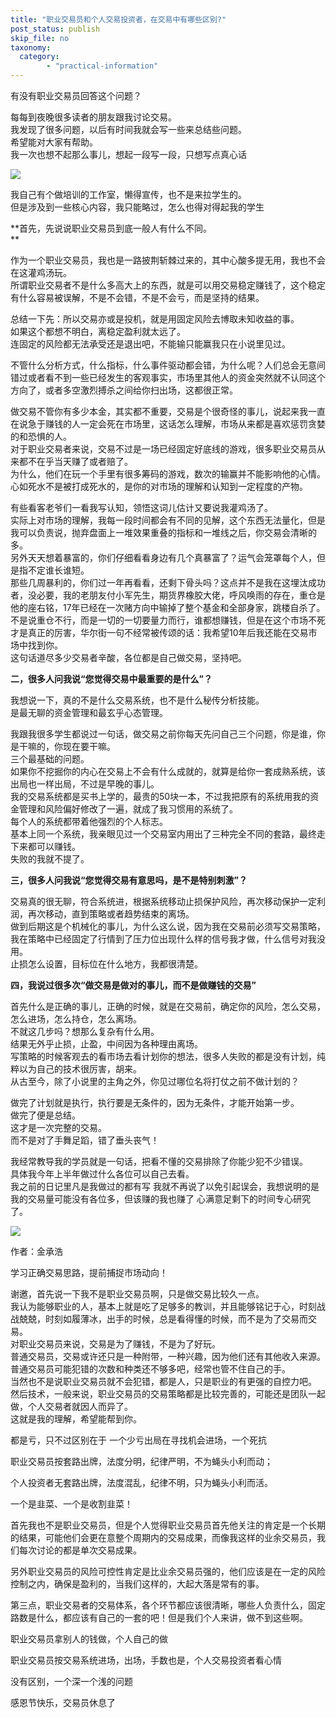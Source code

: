 ```yaml
---
title: "职业交易员和个人交易投资者，在交易中有哪些区别?"
post_status: publish
skip_file: no
taxonomy:
  category:
        - "practical-information"
---
```


有没有职业交易员回答这个问题？

每每到夜晚很多读者的朋友跟我讨论交易。  
我发现了很多问题，以后有时间我就会写一些来总结些问题。  
希望能对大家有帮助。  
我一次也想不起那么事儿，想起一段写一段，只想写点真心话

![](https://cdn.fendou.la/funstoutiao/2020/11/043904385.jpg)

我自己有个做培训的工作室，懒得宣传，也不是来拉学生的。  
但是涉及到一些核心内容，我只能略过，怎么也得对得起我的学生

**首先，先说说职业交易员到底一般人有什么不同。  
**

作为一个职业交易员，我也是一路披荆斩棘过来的，其中心酸多提无用，我也不会在这灌鸡汤玩。  
所谓职业交易者不是什么多高大上的东西，就是可以用交易稳定赚钱了，这个稳定有什么容易被误解，不是不会错，不是不会亏，而是坚持的结果。

总结一下先：所以交易亦或是投机，就是用固定风险去博取未知收益的事。  
如果这个都想不明白，离稳定盈利就太远了。  
连固定的风险都无法承受还是退出吧，不能输只能赢我只在小说里见过。

不管什么分析方式，什么指标，什么事件驱动都会错，为什么呢？人们总会无意间错过或者看不到一些已经发生的客观事实，市场里其他人的资金突然就不认同这个方向了，或者多空激烈搏杀之间给你扫出场，这都很正常。

做交易不管你有多少本金，其实都不重要，交易是个很奇怪的事儿，说起来我一直在说急于赚钱的人一定会死在市场里，这话怎么理解，市场从来都是喜欢惩罚贪婪的和恐惧的人。  
对于职业交易者来说，交易不过是一场已经固定好底线的游戏，很多职业交易员从来都不在乎当天赚了或者赔了。  
为什么，他们在玩一个手里有很多筹码的游戏，数次的输赢并不能影响他的心情。  
心如死水不是被打成死水的，是你的对市场的理解和认知到一定程度的产物。

有些看客老爷们一看我写认知，领悟这词儿估计又要说我灌鸡汤了。  
实际上对市场的理解，我每一段时间都会有不同的见解，这个东西无法量化，但是我可以负责说，抛弃盘面上一堆效果重叠的指标和一堆线之后，你交易会清晰的多。  
另外天天想着暴富的，你们仔细看看身边有几个真暴富了？运气会笼罩每个人，但是指不定谁长谁短。  
那些几周暴利的，你们过一年再看看，还剩下骨头吗？这点并不是我在这埋汰成功者，没必要，我的老朋友付小军先生，期货界橡胶大佬，呼风唤雨的存在，重仓是他的座右铭，17年已经在一次赌方向中输掉了整个基金和全部身家，跳楼自杀了。  
不是说重仓不行，而是一切的一切要量力而行，谁都想赚钱，但是在这个市场不死才是真正的厉害，华尔街一句不经常被传颂的话：我希望10年后我还能在交易市场中找到你。  
这句话道尽多少交易者辛酸，各位都是自己做交易，坚持吧。

**二，很多人问我说“您觉得交易中最重要的是什么”？**

我想说一下，真的不是什么交易系统，也不是什么秘传分析技能。  
是最无聊的资金管理和最玄乎心态管理。

我跟我很多学生都说过一句话，做交易之前你每天先问自己三个问题，你是谁，你是干嘛的，你现在要干嘛。  
三个最基础的问题。  
如果你不挖掘你的内心在交易上不会有什么成就的，就算是给你一套成熟系统，该出局也一样出局，不过是早晚的事儿。  
我的交易系统都是买书上学的，最贵的50块一本，不过我把原有的系统用我的资金管理和风险偏好修改了一遍，就成了我习惯用的系统了。  
每个人的系统都带着他强烈的个人标志。  
基本上同一个系统，我亲眼见过一个交易室内用出了三种完全不同的套路，最终走下来都可以赚钱。  
失败的我就不提了。

**三，很多人问我说“您觉得交易有意思吗，是不是特别刺激”？**

交易真的很无聊，符合系统进，根据系统移动止损保护风险，再次移动保护一定利润，再次移动，直到策略或者趋势结束的离场。  
做到后期这是个机械化的事儿，为什么这么说，因为我在交易前必须写交易策略，我在策略中已经固定了行情到了压力位出现什么样的信号我才做，什么信号对我没用。  
止损怎么设置，目标位在什么地方，我都很清楚。

**四，我说过很多次“做交易是做对的事儿，而不是做赚钱的交易”**

首先什么是正确的事儿，正确的时候，就是在交易前，确定你的风险，怎么交易，怎么进场，怎么持仓，怎么离场。  
不就这几步吗？想那么复杂有什么用。  
结果无外乎止损，止盈，中间因为各种理由离场。  
写策略的时候客观去的看市场去看计划你的想法，很多人失败的都是没有计划，纯粹以为自己的技术很厉害，胡来。  
从古至今，除了小说里的主角之外，你见过哪位名将打仗之前不做计划的？

做完了计划就是执行，执行要是无条件的，因为无条件，才能开始第一步。  
做完了便是总结。  
这才是一次完整的交易。  
而不是对了手舞足蹈，错了垂头丧气！

我经常教导我的学员就是一句话，把看不懂的交易排除了你能少犯不少错误。  
具体我今年上半年做过什么各位可以自己去看。  
我之前的日记里凡是我做过的都有写 我就不再说了以免引起误会，我想说明的是我的交易量可能没有各位多，但该赚的我也赚了 心满意足剩下的时间专心研究了。

![](https://cdn.fendou.la/funstoutiao/2020/11/043934947.jpg)

作者：金承浩

学习正确交易思路，提前捕捉市场动向！

谢邀，首先说一下我不是职业交易员啊，只是做交易比较久一点。  
我认为能够职业的人，基本上就是吃了足够多的教训，并且能够铭记于心，时刻战战兢兢，时刻如履薄冰，出手的时候，总是看得懂的时候，而不是为了交易而交易。  
对职业交易员来说，交易是为了赚钱，不是为了好玩。  
普通交易员，交易或许还只是一种附带，一种兴趣，因为他们还有其他收入来源。  
普通交易员可能犯错的次数和种类还不够多吧，经常也管不住自己的手。  
当然也不是说职业交易员就不会犯错，都是人，只是职业的有更强的自控力吧。  
然后技术，一般来说，职业交易员的交易策略都是比较完善的，可能还是团队一起做，个人交易者就因人而异了。  
这就是我的理解，希望能帮到你。

都是亏，只不过区别在于 一个少亏出局在寻找机会进场，一个死抗

职业交易员按套路出牌，法度分明，纪律严明，不为蝇头小利而动；

个人投资者无套路出牌，法度混乱，纪律不明，只为蝇头小利而活。

一个是韭菜、一个是收割韭菜！

首先我也不是职业交易员，但是个人觉得职业交易员首先他关注的肯定是一个长期的结果，可能他们会更在意整个周期内的交易成果，而像我这样的业余交易员，我们每次讨论的都是单次交易成果。

另外职业交易员的风险可控性肯定是比业余交易员强的，他们应该是在一定的风险控制之内，确保是盈利的，当我们这样的，大起大落是常有的事。

第三点，职业交易者的交易体系，各个环节都应该很清晰，哪些人负责什么，固定路数是什么，都应该有自己的一套的吧！但是我们个人来讲，做不到这些啊。

职业交易员拿别人的钱做，个人自己的做

职业交易员按交易系统进场，出场，手数也是，个人交易投资者看心情

没有区别，一个深一个浅的问题

感恩节快乐，交易员休息了
